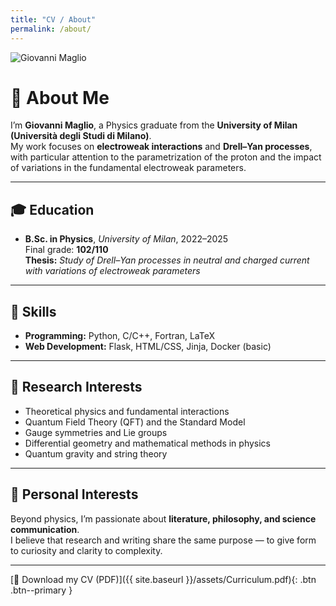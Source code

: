 ```yaml
---
title: "CV / About"
permalink: /about/
---
```


<!-- Foto visibile SOLO su mobile, allineata a destra -->
<div class="mobile-portrait">
  <img src="{{ site.baseurl }}/assets/img/avatar.jpeg" alt="Giovanni Maglio">
</div>

# 👋 About Me

I’m **Giovanni Maglio**, a Physics graduate from the **University of Milan (Università degli Studi di Milano)**.  
My work focuses on **electroweak interactions** and **Drell–Yan processes**, with particular attention to the parametrization of the proton and the impact of variations in the fundamental electroweak parameters.

---

## 🎓 Education
- **B.Sc. in Physics**, *University of Milan*, 2022–2025  
  Final grade: **102/110**  
  **Thesis:** *Study of Drell–Yan processes in neutral and charged current with variations of electroweak parameters*  

---

## 🧠 Skills
- **Programming:** Python, C/C++, Fortran, LaTeX   
- **Web Development:** Flask, HTML/CSS, Jinja, Docker (basic)

---

## 🔬 Research Interests
- Theoretical physics and fundamental interactions  
- Quantum Field Theory (QFT) and the Standard Model  
- Gauge symmetries and Lie groups  
- Differential geometry and mathematical methods in physics  
- Quantum gravity and string theory

---

## 🌱 Personal Interests
Beyond physics, I’m passionate about **literature, philosophy, and science communication**.  
I believe that research and writing share the same purpose — to give form to curiosity and clarity to complexity.

---

[📄 Download my CV (PDF)]({{ site.baseurl }}/assets/Curriculum.pdf){: .btn .btn--primary }

